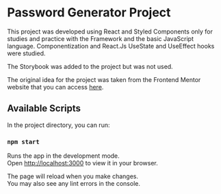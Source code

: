 #  Password Generator Project

This project was developed using React and Styled Components only for studies and practice with the Framework and the basic JavaScript language.
Componentization and React.Js UseState and UseEffect hooks were studied.

The Storybook was added to the project but was not used.

The original idea for the project was taken from the Frontend Mentor website that you can access <a href="https://www.frontendmentor.io/challenges/password-generator-app-Mr8CLycqjh">here</a>.

## Available Scripts

In the project directory, you can run:

### `npm start`

Runs the app in the development mode.\
Open [http://localhost:3000](http://localhost:3000) to view it in your browser.

The page will reload when you make changes.\
You may also see any lint errors in the console.